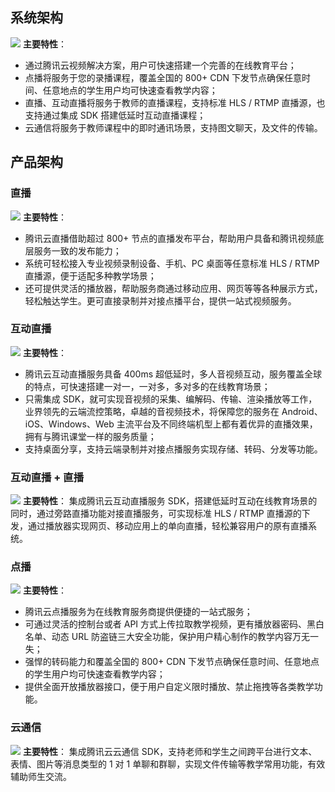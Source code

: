 ## 系统架构
![](https://mc.qcloudimg.com/static/img/ed7c7e46ad1e25e4295165dc5bc51300/image.png)
**主要特性**：
- 通过腾讯云视频解决方案，用户可快速搭建一个完善的在线教育平台；
- 点播将服务于您的录播课程，覆盖全国的 800+ CDN 下发节点确保任意时间、任意地点的学生用户均可快速查看教学内容；
- 直播、互动直播将服务于教师的直播课程，支持标准 HLS / RTMP 直播源，也支持通过集成 SDK 搭建低延时互动直播课程；
- 云通信将服务于教师课程中的即时通讯场景，支持图文聊天，及文件的传输。

## 产品架构
### 直播
![](https://mc.qcloudimg.com/static/img/e1faad07bc1646cf85a8ccb76bb2c367/image.png)
**主要特性**：
- 腾讯云直播借助超过 800+ 节点的直播发布平台，帮助用户具备和腾讯视频底层服务一致的发布能力；
- 系统可轻松接入专业视频录制设备、手机、PC 桌面等任意标准 HLS / RTMP 直播源，便于适配多种教学场景；
- 还可提供灵活的播放器，帮助服务商通过移动应用、网页等等各种展示方式，轻松触达学生。更可直接录制并对接点播平台，提供一站式视频服务。

### 互动直播
![](https://mc.qcloudimg.com/static/img/f1e597bbc5b778b430749ceb8b82f97a/image.png)
**主要特性**：
- 腾讯云互动直播服务具备 400ms 超低延时，多人音视频互动，服务覆盖全球的特点，可快速搭建一对一，一对多，多对多的在线教育场景；
- 只需集成 SDK，就可实现音视频的采集、编解码、传输、渲染播放等工作，业界领先的云端流控策略，卓越的音视频技术，将保障您的服务在 Android、iOS、Windows、Web 主流平台及不同终端机型上都有着优异的直播效果，拥有与腾讯课堂一样的服务质量；
- 支持桌面分享，支持云端录制并对接点播服务实现存储、转码、分发等功能。

### 互动直播 + 直播
![](https://mc.qcloudimg.com/static/img/9e41ef3cb74677e1b13293f4b0537f59/image.png)
**主要特性**：
集成腾讯云互动直播服务 SDK，搭建低延时互动在线教育场景的同时，通过旁路直播功能对接直播服务，可实现标准 HLS / RTMP 直播源的下发，通过播放器实现网页、移动应用上的单向直播，轻松兼容用户的原有直播系统。

### 点播
![](https://mc.qcloudimg.com/static/img/15ddeb6c54f3716706e2ed3df226d531/image.png)
**主要特性**：
- 腾讯云点播服务为在线教育服务商提供便捷的一站式服务；
- 可通过灵活的控制台或者 API 方式上传拉取教学视频，更有播放器密码、黑白名单、动态 URL 防盗链三大安全功能，保护用户精心制作的教学内容万无一失；
- 强悍的转码能力和覆盖全国的 800+ CDN 下发节点确保任意时间、任意地点的学生用户均可快速查看教学内容；
- 提供全面开放播放器接口，便于用户自定义限时播放、禁止拖拽等各类教学功能。

### 云通信
![](https://mc.qcloudimg.com/static/img/d66c1fda19456791005ed64d48d72e03/image.png)
**主要特性**：
集成腾讯云云通信 SDK，支持老师和学生之间跨平台进行文本、表情、图片等消息类型的 1 对 1 单聊和群聊，实现文件传输等教学常用功能，有效辅助师生交流。



